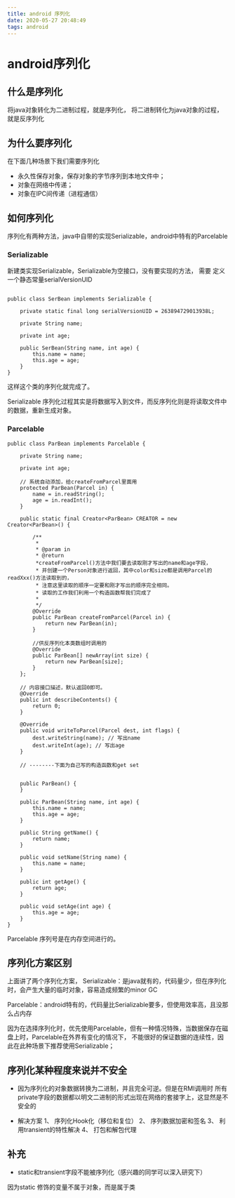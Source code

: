 ```yaml
---
title: android 序列化
date: 2020-05-27 20:48:49
tags: android 
---
```



# android序列化

## 什么是序列化

将java对象转化为二进制过程，就是序列化， 
将二进制转化为java对象的过程，就是反序列化


## 为什么要序列化

在下面几种场景下我们需要序列化
* 永久性保存对象，保存对象的字节序列到本地文件中；
* 对象在网络中传递；
* 对象在IPC间传递（进程通信）



## 如何序列化

序列化有两种方法，java中自带的实现Serializable，android中特有的Parcelable

### Serializable

新建类实现Serializable，Serializable为空接口，没有要实现的方法， 需要 定义一个静态常量serialVersionUID 


```

public class SerBean implements Serializable {

    private static final long serialVersionUID = 263894729013938L;

    private String name;

    private int age;

    public SerBean(String name, int age) {
        this.name = name;
        this.age = age;
    }
}

```
这样这个类的序列化就完成了。

Serializable 序列化过程其实是将数据写入到文件，而反序列化则是将读取文件中的数据，重新生成对象。


### Parcelable

```
public class ParBean implements Parcelable {

    private String name;

    private int age;

    // 系统自动添加，给createFromParcel里面用
    protected ParBean(Parcel in) {
        name = in.readString();
        age = in.readInt();
    }

    public static final Creator<ParBean> CREATOR = new Creator<ParBean>() {

        /**
         *
         * @param in
         * @return
         *createFromParcel()方法中我们要去读取刚才写出的name和age字段，
         * 并创建一个Person对象进行返回，其中color和size都是调用Parcel的readXxx()方法读取到的，
         * 注意这里读取的顺序一定要和刚才写出的顺序完全相同。
         * 读取的工作我们利用一个构造函数帮我们完成了
         *
         */
        @Override
        public ParBean createFromParcel(Parcel in) {
            return new ParBean(in);
        }

        //供反序列化本类数组时调用的
        @Override
        public ParBean[] newArray(int size) {
            return new ParBean[size];
        }
    };

    // 内容接口描述，默认返回0即可。
    @Override
    public int describeContents() {
        return 0;
    }

    @Override
    public void writeToParcel(Parcel dest, int flags) {
        dest.writeString(name); // 写出name
        dest.writeInt(age); // 写出age
    }

    // --------下面为自己写的构造函数和get set


    public ParBean() {
    }

    public ParBean(String name, int age) {
        this.name = name;
        this.age = age;
    }

    public String getName() {
        return name;
    }

    public void setName(String name) {
        this.name = name;
    }

    public int getAge() {
        return age;
    }

    public void setAge(int age) {
        this.age = age;
    }
}

```

Parcelable 序列号是在内存空间进行的。


## 序列化方案区别

上面讲了两个序列化方案，
Serializable：是java就有的，代码量少，但在序列化时，会产生大量的临时对象，容易造成频繁的minor GC

Parcelable：android特有的，代码量比Serializable要多，但使用效率高，且没那么占内存

因为在选择序列化时，优先使用Parcelable，但有一种情况特殊，当数据保存在磁盘上时，Parcelable在外界有变化的情况下，
不能很好的保证数据的连续性，因此在此种场景下推荐使用Serializable；



## 序列化某种程度来说并不安全

* 因为序列化的对象数据转换为二进制，并且完全可逆。但是在RMI调用时
所有private字段的数据都以明文二进制的形式出现在网络的套接字上，这显然是不安全的

* 解决方案
1、 序列化Hook化（移位和复位）
2、 序列数据加密和签名
3、 利用transient的特性解决
4、 打包和解包代理

## 补充
* static和transient字段不能被序列化（感兴趣的同学可以深入研究下）

因为static 修饰的变量不属于对象，而是属于类
